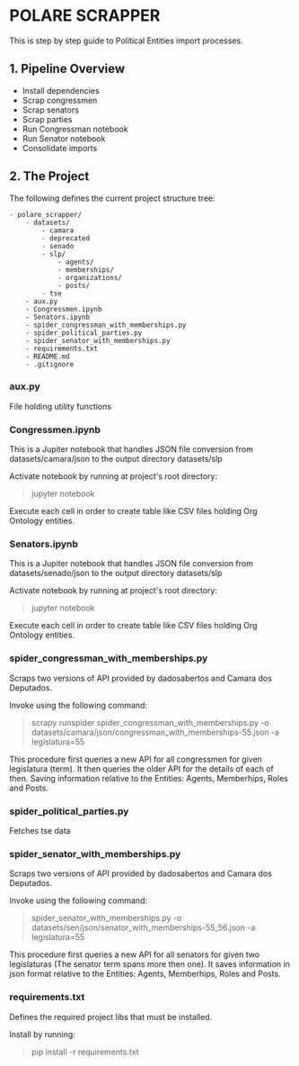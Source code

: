 # POLARE SCRAPPER

This is step by step guide to Political Entities import processes.
## 1. Pipeline Overview
* Install dependencies
* Scrap congressmen
* Scrap senators
* Scrap parties
* Run Congressman notebook
* Run Senator notebook
* Consolidate imports

## 2. The Project

The following defines the current project structure tree:

```
- polare_scrapper/
    - datasets/
        - camara
        - deprecated
        - senado
        - slp/
            - agents/
            - memberships/
            - organizations/
            - posts/
        - tse
    - aux.py    
    - Congressmen.ipynb
    - Senators.ipynb
    - spider_congressman_with_memberships.py
    - spider_political_parties.py
    - spider_senator_with_memberships.py
    - requirements.txt
    - README.md
    - .gitignore
```
### aux.py

File holding utility functions

### Congressmen.ipynb

This is a Jupiter notebook that handles JSON file conversion from datasets/camara/json to the output directory datasets/slp

Activate notebook by running at project's root directory:
> jupyter notebook

Execute each cell in order to create table like CSV files holding Org Ontology entities.

### Senators.ipynb

This is a Jupiter notebook that handles JSON file conversion from datasets/senado/json to the output directory datasets/slp

Activate notebook by running at project's root directory:
> jupyter notebook

Execute each cell in order to create table like CSV files holding Org Ontology entities.

### spider\_congressman\_with\_memberships.py

Scraps two versions of API provided by dadosabertos and Camara dos Deputados.

Invoke using the following command:
> scrapy runspider spider_congressman_with_memberships.py -o datasets/camara/json/congressman_with_memberships-55.json  -a legislatura=55

This procedure first queries a new API for all congressmen for given legislatura (term). It then queries the older API for the details of each of then. Saving information relative to the Entities: Agents, Memberhips, Roles and Posts.

### spider\_political\_parties.py

Fetches tse data

### spider\_senator\_with_memberships.py

Scraps two versions of API provided by dadosabertos and Camara dos Deputados.

Invoke using the following command:
> spider_senator_with_memberships.py -o datasets/sen/json/senator_with_memberships-55_56.json -a legislatura=55

This procedure first queries a new API for all senators for given two legislaturas (The senator term spans more then one). It saves information in json format relative to the Entities: Agents, Memberhips, Roles and Posts.


### requirements.txt

Defines the required project libs that must be installed. 

Install by running:
> pip install -r requirements.txt